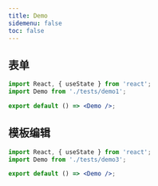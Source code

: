 ```yaml
---
title: Demo
sidemenu: false
toc: false
---
```


## 表单

```jsx
import React, { useState } from 'react';
import Demo from './tests/demo1';

export default () => <Demo />;
```

## 模板编辑

```jsx
import React, { useState } from 'react';
import Demo from './tests/demo3';

export default () => <Demo />;
```
